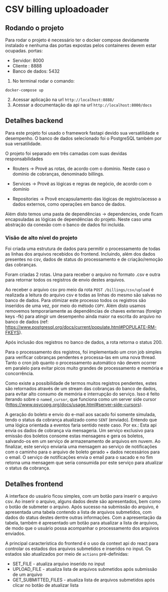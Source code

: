# CSV billing uploadoader

## Rodando o projeto

Para rodar o projeto é necessário ter o docker compose devidamente instalado e nenhuma das portas expostas pelos containeres devem estar ocupadas.
portas:

- Servidor: 8000
- Cliente : 8888
- Banco de dados: 5432

1. No terminal rodar o comando:

```
docker-compose up
```

2. Acessar aplicação na url `http://localhost:8888/`
3. Acessar a documentação da api na url `http://localhost:8000/docs`

## Detalhes backend

Para este projeto foi usado o framework fastapi devido sua versatilidade e desempenho.
O banco de dados selecionado foi o PostgreSQL também por sua versatilidade.

O projeto foi separado em três camadas com suas devidas responsabilidades

- Routers -> Provê as rotas, de acordo com o domínio. Neste caso o domínio de cobranças, denominado billings.

- Services -> Provê as lógicas e regras de negócio, de acordo com o domínio

- Repositories -> Provê encapsulamento das lógicas de registro/acesso a dados externos, como operações em banco de dados.

Além disto temos uma pasta de dependências -> dependencies, onde ficam encapsuladas as lógicas de dependências do projeto. Neste caso uma abstração da conexão com o banco de dados foi incluída.

### Visão de alto nível do projeto

Foi criada uma estrutura de dados para permitir o processamento de todas as linhas dos arquivos recebidos do frontend. Incluindo, além dos dados presentes no csv, dados de status do processamento e de criação/remoção das cobranças.

Foram criadas 2 rotas. Uma para receber o arquivo no formato .csv e outra para retornar todos os registros de envio destes arquivos.

Ao receber o arquivo csv pro meio da rota `POST /billings/csv/upload` é realizada a leitura do arquivo csv e todas as linhas do mesmo são salvas no banco de dados. Para otimizar este processo todos os registros são inseridos de uma vez, por meio do método `COPY`. Além disto usamos removemos temporariamente as dependências de chaves externas (foreign keys -fk) para atingir um desempenho ainda maior na escrita do arquivo no banco de dados (ref: https://www.postgresql.org/docs/current/populate.html#POPULATE-RM-FKEYS).

Após inclusão dos registros no banco de dados, a rota retorna o status 200.

Para o processamento dos registros, foi implementado um cron job simples para verificar cobranças pendentes e processa-las em uma nova thread.
Tanto o cron job quanto o processamento automático não devem ocorrer em paralelo para evitar picos muito grandes de processamento e memória e concorrência.

Como existe a possibilidade de termos muitos registros pendentes, estes são retornados através de um stream das cobranças do banco de dados, para evitar alto consumo de memória e interrupção do serviço. Isso é feito iterando sobre o `named_cursor`, que funciona como um server side cursor (https://www.psycopg.org/docs/usage.html#server-side-cursors).

A geração do boleto e envio do e-mail aos sacado foi somente simulada, tendo o status da cobrança atualizado como `SENT` (enviado). Entendo que uma lógica orientada a eventos faria sentido neste caso. Por ex.: Esta api envia os dados de cobrança via mensageria. Um serviço exclusivo para emissão dos boletos consome estas mensagens e gera os boletos, salvando-os em um serviço de armazenamento de arquivos em nuvem. Ao finalizar, este serviço enviaria uma mensagem ao serviço de notificações com o caminho para o arquivo de boleto gerado + dados necessários para o email. O serviço de notificações envia o email para o sacado e no fim retorna uma mensagem que seria consumida por este serviço para atualizar o status da cobrança.

## Detalhes frontend

A interface do usuário ficou simples, com um botão para inserir o arquivo csv. Ao inserir o arquivo, alguns dados deste são apresentados, bem como o botão de submeter o arquivo.
Após sucesso na submissão do arquivo, é apresentada uma tabela contendo a lista de arquivos submetidos, com dados do status destes dentre outras informações.
Com a apresentação da tabela, também é apresentado um botão para atualizar a lista de arquivos, de modo que o usuário possa acompanhar o processamento dos arquivos enviados.

A principal característica do frontend é o uso da context api do react para controlar os estados dos arquivos submetidos e inseridos no input.
Os estados são atualizados por meio de `actions` pré-definidas:

- SET_FILE - atualiza arquivo inserido no input
- UPLOAD_FILE - atualiza lista de arquivos submetidos após submissão de um arquivo
- GET_SUBMITTED_FILES - atualiza lista de arquivos submetidos após clicar no botão de atualizar lista

